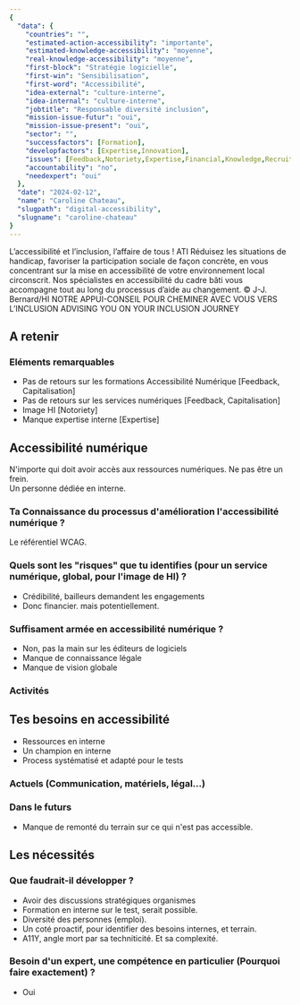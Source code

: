 ```yaml
---
{
  "data": {
    "countries": "",
    "estimated-action-accessibility": "importante",
    "estimated-knowledge-accessibility": "moyenne",
    "real-knowledge-accessibility": "moyenne",
    "first-block": "Stratégie logicielle",
    "first-win": "Sensibilisation",
    "first-word": "Accessibilité",
    "idea-external": "culture-interne",
    "idea-internal": "culture-interne",
    "jobtitle": "Responsable diversité inclusion",
    "mission-issue-futur": "oui",
    "mission-issue-present": "oui",
    "sector": "",
    "successfactors": [Formation],
    "developfactors": [Expertise,Innovation],
    "issues": [Feedback,Notoriety,Expertise,Financial,Knowledge,Recruitment],
    "accountability": "no",
    "needexpert": "oui"
  },
  "date": "2024-02-12",
  "name": "Caroline Chateau",
  "slugpath": "digital-accessibility",
  "slugname": "caroline-chateau"
}
---
```


L’accessibilité et l’inclusion,
l’affaire de tous !
ATI
Réduisez les situations de handicap, favoriser
la participation sociale de façon concrète, en vous
concentrant sur la mise en accessibilité de votre
environnement local circonscrit.
Nos spécialistes en accessibilité du cadre bâti
vous accompagne tout au long du processus
d’aide au changement.
© J-J. Bernard/HI
NOTRE APPUI-CONSEIL
POUR CHEMINER AVEC VOUS VERS L’INCLUSION
ADVISING YOU ON YOUR INCLUSION JOURNEY


## A retenir

### Eléments remarquables
 
 - Pas de retours sur les formations Accessibilité Numérique [Feedback, Capitalisation]
 - Pas de retours sur les services numériques [Feedback, Capitalisation]
 - Image HI [Notoriety]
 - Manque expertise interne [Expertise]

## Accessibilité numérique

N'importe qui doit avoir accès aux ressources numériques. Ne pas être un frein.  
Un personne dédiée en interne.  

### Ta Connaissance du processus d'amélioration l'accessibilité numérique ?

Le référentiel WCAG. 

### Quels sont les "risques" que tu identifies (pour un service numérique, global, pour l'image de HI) ?

 - Crédibilité, bailleurs demandent les engagements
 - Donc financier. mais potentiellement. 

### Suffisament armée en accessibilité numérique ?

 - Non, pas la main sur les éditeurs de logiciels
 - Manque de connaissance légale
 - Manque de vision globale

### Activités

## Tes besoins en accessibilité

 - Ressources en interne
 - Un champion en interne 
 - Process systématisé et adapté pour le tests

### Actuels (Communication, matériels, légal...)

### Dans le futurs

- Manque de remonté du terrain sur ce qui n'est pas accessible.


## Les nécessités

### Que faudrait-il développer ?
 
- Avoir des discussions stratégiques organismes
- Formation en interne sur le test, serait possible.
- Diversité des personnes (emploi).
- Un coté proactif, pour identifier des besoins internes, et terrain.
- A11Y, angle mort par sa techniticité. Et sa complexité.

### Besoin d'un expert, une compétence en particulier (Pourquoi faire exactement) ?

 - Oui


 